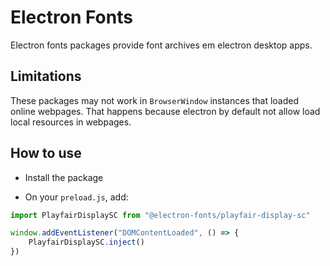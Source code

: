 # Electron Fonts

Electron fonts packages provide font archives em electron desktop apps.

## Limitations

These packages may not work in `BrowserWindow` instances that loaded online webpages. That happens because electron by default not allow load local resources in webpages.

## How to use

* Install the package

* On your `preload.js`, add:

```ts
import PlayfairDisplaySC from "@electron-fonts/playfair-display-sc"

window.addEventListener("DOMContentLoaded", () => {
    PlayfairDisplaySC.inject()
})
```